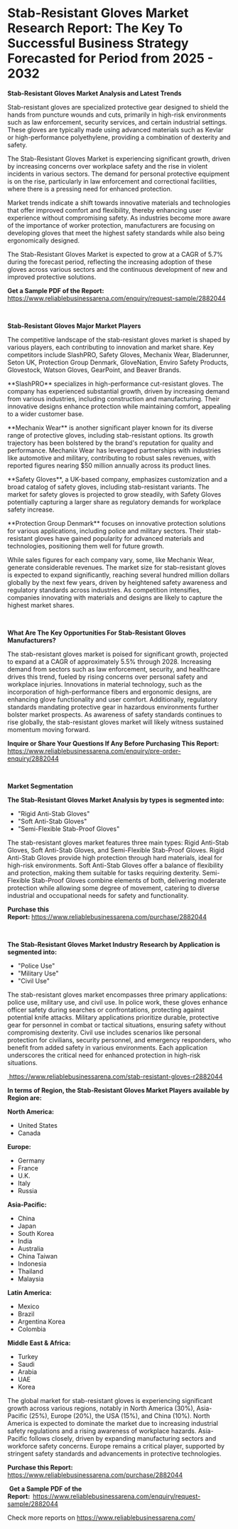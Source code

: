 <p><h1>Stab-Resistant Gloves Market Research Report: The Key To Successful Business Strategy Forecasted for Period from 2025 - 2032</h1></p><p><strong>Stab-Resistant Gloves Market Analysis and Latest Trends</strong></p>
<p><p>Stab-resistant gloves are specialized protective gear designed to shield the hands from puncture wounds and cuts, primarily in high-risk environments such as law enforcement, security services, and certain industrial settings. These gloves are typically made using advanced materials such as Kevlar or high-performance polyethylene, providing a combination of dexterity and safety.</p><p>The Stab-Resistant Gloves Market is experiencing significant growth, driven by increasing concerns over workplace safety and the rise in violent incidents in various sectors. The demand for personal protective equipment is on the rise, particularly in law enforcement and correctional facilities, where there is a pressing need for enhanced protection.</p><p>Market trends indicate a shift towards innovative materials and technologies that offer improved comfort and flexibility, thereby enhancing user experience without compromising safety. As industries become more aware of the importance of worker protection, manufacturers are focusing on developing gloves that meet the highest safety standards while also being ergonomically designed.</p><p>The Stab-Resistant Gloves Market is expected to grow at a CAGR of 5.7% during the forecast period, reflecting the increasing adoption of these gloves across various sectors and the continuous development of new and improved protective solutions.</p></p>
<p><strong>Get a Sample PDF of the Report:&nbsp;</strong> <a href="https://www.reliablebusinessarena.com/enquiry/request-sample/2882044?utm_campaign=2138&utm_medium=2&utm_source=Github&utm_content=ia&utm_term=12032025&utm_id=stab-resistant-gloves">https://www.reliablebusinessarena.com/enquiry/request-sample/2882044</a></p>
<p>&nbsp;</p>
<p><strong>Stab-Resistant Gloves Major Market Players</strong></p>
<p><p>The competitive landscape of the stab-resistant gloves market is shaped by various players, each contributing to innovation and market share. Key competitors include SlashPRO, Safety Gloves, Mechanix Wear, Bladerunner, Seton UK, Protection Group Denmark, GloveNation, Enviro Safety Products, Glovestock, Watson Gloves, GearPoint, and Beaver Brands.</p><p>**SlashPRO** specializes in high-performance cut-resistant gloves. The company has experienced substantial growth, driven by increasing demand from various industries, including construction and manufacturing. Their innovative designs enhance protection while maintaining comfort, appealing to a wider customer base.</p><p>**Mechanix Wear** is another significant player known for its diverse range of protective gloves, including stab-resistant options. Its growth trajectory has been bolstered by the brand's reputation for quality and performance. Mechanix Wear has leveraged partnerships with industries like automotive and military, contributing to robust sales revenues, with reported figures nearing $50 million annually across its product lines.</p><p>**Safety Gloves**, a UK-based company, emphasizes customization and a broad catalog of safety gloves, including stab-resistant variants. The market for safety gloves is projected to grow steadily, with Safety Gloves potentially capturing a larger share as regulatory demands for workplace safety increase.</p><p>**Protection Group Denmark** focuses on innovative protection solutions for various applications, including police and military sectors. Their stab-resistant gloves have gained popularity for advanced materials and technologies, positioning them well for future growth.</p><p>While sales figures for each company vary, some, like Mechanix Wear, generate considerable revenues. The market size for stab-resistant gloves is expected to expand significantly, reaching several hundred million dollars globally by the next few years, driven by heightened safety awareness and regulatory standards across industries. As competition intensifies, companies innovating with materials and designs are likely to capture the highest market shares.</p></p>
<p>&nbsp;</p>
<p><strong>What Are The Key Opportunities For Stab-Resistant Gloves Manufacturers?</strong></p>
<p><p>The stab-resistant gloves market is poised for significant growth, projected to expand at a CAGR of approximately 5.5% through 2028. Increasing demand from sectors such as law enforcement, security, and healthcare drives this trend, fueled by rising concerns over personal safety and workplace injuries. Innovations in material technology, such as the incorporation of high-performance fibers and ergonomic designs, are enhancing glove functionality and user comfort. Additionally, regulatory standards mandating protective gear in hazardous environments further bolster market prospects. As awareness of safety standards continues to rise globally, the stab-resistant gloves market will likely witness sustained momentum moving forward.</p></p>
<p><strong>Inquire or Share Your Questions If Any Before Purchasing This Report:</strong> <a href="https://www.reliablebusinessarena.com/enquiry/pre-order-enquiry/2882044?utm_campaign=2138&utm_medium=2&utm_source=Github&utm_content=ia&utm_term=12032025&utm_id=stab-resistant-gloves">https://www.reliablebusinessarena.com/enquiry/pre-order-enquiry/2882044</a></p>
<p>&nbsp;</p>
<p><strong>Market Segmentation</strong></p>
<p><strong>The Stab-Resistant Gloves Market Analysis by types is segmented into:</strong></p>
<p><ul><li>"Rigid Anti-Stab Gloves"</li><li>"Soft Anti-Stab Gloves"</li><li>"Semi-Flexible Stab-Proof Gloves"</li></ul></p>
<p><p>The stab-resistant gloves market features three main types: Rigid Anti-Stab Gloves, Soft Anti-Stab Gloves, and Semi-Flexible Stab-Proof Gloves. Rigid Anti-Stab Gloves provide high protection through hard materials, ideal for high-risk environments. Soft Anti-Stab Gloves offer a balance of flexibility and protection, making them suitable for tasks requiring dexterity. Semi-Flexible Stab-Proof Gloves combine elements of both, delivering moderate protection while allowing some degree of movement, catering to diverse industrial and occupational needs for safety and functionality.</p></p>
<p><strong>Purchase this Report:&nbsp;</strong><a href="https://www.reliablebusinessarena.com/purchase/2882044?utm_campaign=2138&utm_medium=2&utm_source=Github&utm_content=ia&utm_term=12032025&utm_id=stab-resistant-gloves">https://www.reliablebusinessarena.com/purchase/2882044</a></p>
<p>&nbsp;</p>
<p><strong>The Stab-Resistant Gloves Market Industry Research by Application is segmented into:</strong></p>
<p><ul><li>"Police Use"</li><li>"Military Use"</li><li>"Civil Use"</li></ul></p>
<p><p>The stab-resistant gloves market encompasses three primary applications: police use, military use, and civil use. In police work, these gloves enhance officer safety during searches or confrontations, protecting against potential knife attacks. Military applications prioritize durable, protective gear for personnel in combat or tactical situations, ensuring safety without compromising dexterity. Civil use includes scenarios like personal protection for civilians, security personnel, and emergency responders, who benefit from added safety in various environments. Each application underscores the critical need for enhanced protection in high-risk situations.</p></p>
<p><a href="https://www.reliablebusinessarena.com/stab-resistant-gloves-r2882044?utm_campaign=2138&utm_medium=2&utm_source=Github&utm_content=ia&utm_term=12032025&utm_id=stab-resistant-gloves">&nbsp;https://www.reliablebusinessarena.com/stab-resistant-gloves-r2882044</a></p>
<p><strong>In terms of Region, the Stab-Resistant Gloves Market Players available by Region are:</strong></p>
<p>
    <p> <strong> North America: </strong>
        <ul>
            <li>United States</li>
            <li>Canada</li>
        </ul>
        </p> 
    <p> <strong> Europe: </strong>
        <ul>
            <li>Germany</li>
            <li>France</li>
            <li>U.K.</li>
            <li>Italy</li>
            <li>Russia</li>
        </ul>
        </p> 
    <p> <strong> Asia-Pacific: </strong>
        <ul>
            <li>China</li>
            <li>Japan</li>
            <li>South Korea</li>
            <li>India</li>
            <li>Australia</li>
            <li>China Taiwan</li>
            <li>Indonesia</li>
            <li>Thailand</li>
            <li>Malaysia</li>
        </ul>
        </p> 
    <p> <strong> Latin America: </strong>
        <ul>
            <li>Mexico</li>
            <li>Brazil</li>
            <li>Argentina Korea</li>
            <li>Colombia</li>
        </ul>
        </p> 
    <p> <strong> Middle East & Africa: </strong>
        <ul>
            <li>Turkey</li>
            <li>Saudi</li>
            <li>Arabia</li>
            <li>UAE</li>
            <li>Korea</li>
        </ul>
    </p>
    </p>
<p><p>The global market for stab-resistant gloves is experiencing significant growth across various regions, notably in North America (30%), Asia-Pacific (25%), Europe (20%), the USA (15%), and China (10%). North America is expected to dominate the market due to increasing industrial safety regulations and a rising awareness of workplace hazards. Asia-Pacific follows closely, driven by expanding manufacturing sectors and workforce safety concerns. Europe remains a critical player, supported by stringent safety standards and advancements in protective technologies.</p></p>
<p><strong>Purchase this Report: </strong><a href="https://www.reliablebusinessarena.com/purchase/2882044?utm_campaign=2138&utm_medium=2&utm_source=Github&utm_content=ia&utm_term=12032025&utm_id=stab-resistant-gloves">https://www.reliablebusinessarena.com/purchase/2882044</a></p>
<p>&nbsp;<strong>Get a Sample PDF of the Report:&nbsp;&nbsp;</strong><a href="https://www.reliablebusinessarena.com/enquiry/request-sample/2882044?utm_campaign=2138&utm_medium=2&utm_source=Github&utm_content=ia&utm_term=12032025&utm_id=stab-resistant-gloves">https://www.reliablebusinessarena.com/enquiry/request-sample/2882044</a></p>
<p><strong></strong></p>
<p>Check more reports on <a href="https://www.reliablebusinessarena.com/?utm_campaign=2138&utm_medium=2&utm_source=Github&utm_content=ia&utm_term=12032025&utm_id=stab-resistant-gloves">https://www.reliablebusinessarena.com/</a></p>